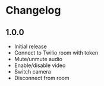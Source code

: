# Changelog

## 1.0.0
- Initial release
- Connect to Twilio room with token
- Mute/unmute audio
- Enable/disable video
- Switch camera
- Disconnect from room
